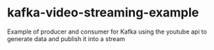 # kafka-video-streaming-example
Example of producer and consumer for Kafka using the youtube api to generate data and publish it into a stream 
